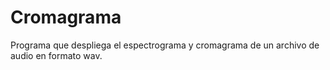 # Cromagrama
Programa que despliega el espectrograma y cromagrama de un archivo de audio en formato wav. 
